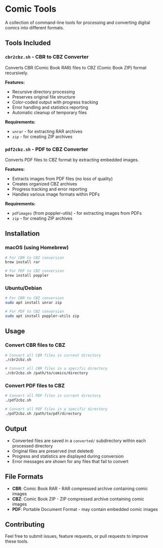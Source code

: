 # Comic Tools

A collection of command-line tools for processing and converting digital comics into different formats.

## Tools Included

### `cbr2cbz.sh` - CBR to CBZ Converter
Converts CBR (Comic Book RAR) files to CBZ (Comic Book ZIP) format recursively.

**Features:**
- Recursive directory processing
- Preserves original file structure
- Color-coded output with progress tracking
- Error handling and statistics reporting
- Automatic cleanup of temporary files

**Requirements:**
- `unrar` - for extracting RAR archives
- `zip` - for creating ZIP archives

### `pdf2cbz.sh` - PDF to CBZ Converter
Converts PDF files to CBZ format by extracting embedded images.

**Features:**
- Extracts images from PDF files (no loss of quality)
- Creates organized CBZ archives
- Progress tracking and error reporting
- Handles various image formats within PDFs

**Requirements:**
- `pdfimages` (from poppler-utils) - for extracting images from PDFs
- `zip` - for creating ZIP archives

## Installation

### macOS (using Homebrew)
```bash
# For CBR to CBZ conversion
brew install rar

# For PDF to CBZ conversion
brew install poppler
```

### Ubuntu/Debian
```bash
# For CBR to CBZ conversion
sudo apt install unrar zip

# For PDF to CBZ conversion
sudo apt install poppler-utils zip
```

## Usage

### Convert CBR files to CBZ
```bash
# Convert all CBR files in current directory
./cbr2cbz.sh

# Convert all CBR files in a specific directory
./cbr2cbz.sh /path/to/comics/directory
```

### Convert PDF files to CBZ
```bash
# Convert all PDF files in current directory
./pdf2cbz.sh

# Convert all PDF files in a specific directory
./pdf2cbz.sh /path/to/pdf/directory
```

## Output

- Converted files are saved in a `converted/` subdirectory within each processed directory
- Original files are preserved (not deleted)
- Progress and statistics are displayed during conversion
- Error messages are shown for any files that fail to convert

## File Formats

- **CBR**: Comic Book RAR - RAR compressed archive containing comic images
- **CBZ**: Comic Book ZIP - ZIP compressed archive containing comic images
- **PDF**: Portable Document Format - may contain embedded comic images

## Contributing

Feel free to submit issues, feature requests, or pull requests to improve these tools.
